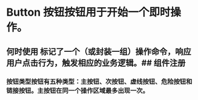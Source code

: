 # Button 按钮按钮用于开始一个即时操作。
## 何时使用 标记了一个（或封装一组）操作命令，响应用户点击行为，触发相应的业务逻辑。## 组件注册
### 按钮类型按钮有五种类型：主按钮、次按钮、虚线按钮、危险按钮和链接按钮。主按钮在同一个操作区域最多出现一次。
